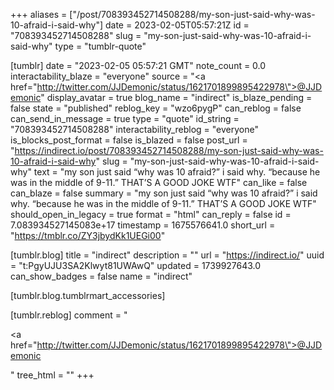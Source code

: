 +++
aliases = ["/post/708393452714508288/my-son-just-said-why-was-10-afraid-i-said-why"]
date = 2023-02-05T05:57:21Z
id = "708393452714508288"
slug = "my-son-just-said-why-was-10-afraid-i-said-why"
type = "tumblr-quote"

[tumblr]
date = "2023-02-05 05:57:21 GMT"
note_count = 0.0
interactability_blaze = "everyone"
source = "<a href=\"http://twitter.com/JJDemonic/status/1621701899895422978\">@JJDemonic</a>"
display_avatar = true
blog_name = "indirect"
is_blaze_pending = false
state = "published"
reblog_key = "wzo6pygP"
can_reblog = false
can_send_in_message = true
type = "quote"
id_string = "708393452714508288"
interactability_reblog = "everyone"
is_blocks_post_format = false
is_blazed = false
post_url = "https://indirect.io/post/708393452714508288/my-son-just-said-why-was-10-afraid-i-said-why"
slug = "my-son-just-said-why-was-10-afraid-i-said-why"
text = "my son just said “why was 10 afraid?” i said why. “because he was in the middle of 9-11.” THAT’S A GOOD JOKE WTF"
can_like = false
can_blaze = false
summary = "my son just said “why was 10 afraid?” i said why. “because he was in the middle of 9-11.” THAT’S A GOOD JOKE WTF"
should_open_in_legacy = true
format = "html"
can_reply = false
id = 7.083934527145083e+17
timestamp = 1675576641.0
short_url = "https://tmblr.co/ZY3jbydKk1UEGi00"

[tumblr.blog]
title = "indirect"
description = ""
url = "https://indirect.io/"
uuid = "t:PgyUJU3SA2Klwyt81UWAwQ"
updated = 1739927643.0
can_show_badges = false
name = "indirect"

[tumblr.blog.tumblrmart_accessories]

[tumblr.reblog]
comment = "<p><a href=\"http://twitter.com/JJDemonic/status/1621701899895422978\">@JJDemonic</a></p>"
tree_html = ""
+++
